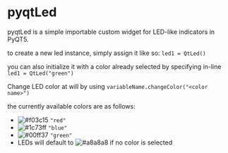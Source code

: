 # pyqtLed
pyqtLed is a simple importable custom widget for LED-like indicators in PyQT5.

to create a new led instance, simply assign it like so:
`led1 = QtLed()`

you can also initialize it with a color already selected by specifying in-line
`led1 = QtLed("green")`

Change LED color at will by using
`variableName.changeColor("<color name>")`

the currently available colors are as follows:
- ![#f03c15](https://placehold.it/15/f03c15/000000?text=+) `"red"`
- ![#1c73ff](https://placehold.it/15/1c73ff/000000?text=+) `"blue"`
- ![#00ff37](https://placehold.it/15/00ff37/000000?text=+) `"green"`
- LEDs will default to ![#a8a8a8](https://placehold.it/15/a8a8a8/000000?text=+) if no color is selected


